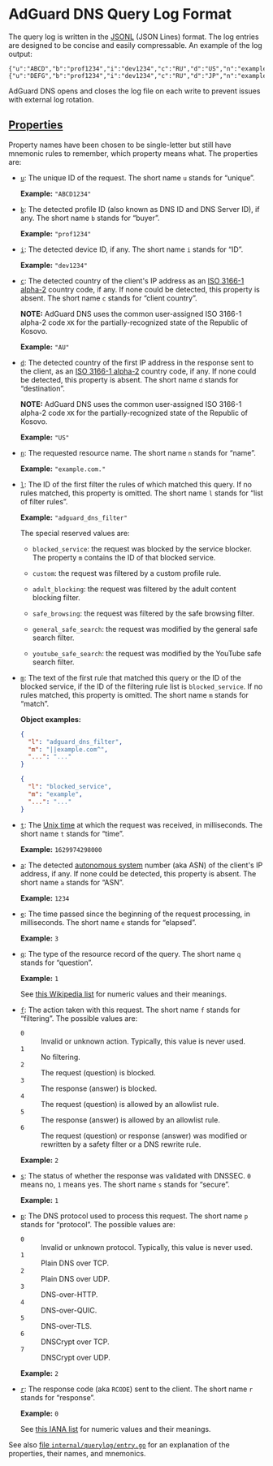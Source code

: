 #  AdGuard DNS Query Log Format

The query log is written in the [JSONL][jsonl] (JSON Lines) format.  The log
entries are designed to be concise and easily compressable.  An example of the
log output:

```jsonl
{"u":"ABCD","b":"prof1234","i":"dev1234","c":"RU","d":"US","n":"example.com.","l":"cdef5678","m":"||example.com^","t":1628590394000,"a":1234,"e":5,"q":1,"f":2,"s":0,"p":2,"r":0}
{"u":"DEFG","b":"prof1234","i":"dev1234","c":"RU","d":"JP","n":"example.org.","l":"hijk9012","m":"||example.org^","t":1628590394100,"a":6789,"e":6,"q":1,"f":2,"s":0,"p":2,"r":0}
```

AdGuard DNS opens and closes the log file on each write to prevent issues with
external log rotation.

[jsonl]: https://jsonlines.org/



##  <a href="#properties" id="properties" name="properties">Properties</a>

Property names have been chosen to be single-letter but still have mnemonic
rules to remember, which property means what.  The properties are:

 *  <a href="#properties-u" id="properties-u" name="properties-u">`u`</a>:
    The unique ID of the request.  The short name `u` stands for “unique”.

    **Example:** `"ABCD1234"`

 *  <a href="#properties-b" id="properties-b" name="properties-b">`b`</a>:
    The detected profile ID (also known as DNS ID and DNS Server ID), if any.
    The short name `b` stands for “buyer”.

    **Example:** `"prof1234"`

 *  <a href="#properties-i" id="properties-i" name="properties-i">`i`</a>:
    The detected device ID, if any.  The short name `i` stands for “ID”.

    **Example:** `"dev1234"`

 *  <a href="#properties-c" id="properties-c" name="properties-c">`c`</a>:
    The detected country of the client's IP address as an [ISO 3166-1
    alpha-2][wiki-iso] country code, if any.  If none could be detected, this
    property is absent.  The short name `c` stands for “client country”.

    **NOTE:** AdGuard DNS uses the common user-assigned ISO 3166-1 alpha-2 code
    `XK` for the partially-recognized state of the Republic of Kosovo.

    **Example:** `"AU"`

 *  <a href="#properties-d" id="properties-d" name="properties-d">`d`</a>:
    The detected country of the first IP address in the response sent to the
    client, as an [ISO 3166-1 alpha-2][wiki-iso] country code, if any.  If none
    could be detected, this property is absent.  The short name `d` stands for
    “destination”.

    **NOTE:** AdGuard DNS uses the common user-assigned ISO 3166-1 alpha-2 code
    `XK` for the partially-recognized state of the Republic of Kosovo.

    **Example:** `"US"`

 *  <a href="#properties-n" id="properties-n" name="properties-n">`n`</a>:
    The requested resource name.  The short name `n` stands for “name”.

    **Example:** `"example.com."`

 *  <a href="#properties-l" id="properties-l" name="properties-l">`l`</a>:
    The ID of the first filter the rules of which matched this query.  If no
    rules matched, this property is omitted.  The short name `l` stands for
    “list of filter rules”.

    **Example:** `"adguard_dns_filter"`

    The special reserved values are:

     *  `blocked_service`: the request was blocked by the service blocker.  The
        property `m` contains the ID of that blocked service.

     *  `custom`: the request was filtered by a custom profile rule.

     *  `adult_blocking`: the request was filtered by the adult content blocking
        filter.

     *  `safe_browsing`: the request was filtered by the safe browsing filter.

     *  `general_safe_search`: the request was modified by the general safe
        search filter.

     *  `youtube_safe_search`: the request was modified by the YouTube safe
        search filter.

 *  <a href="#properties-m" id="properties-m" name="properties-m">`m`</a>:
    The text of the first rule that matched this query or the ID of the blocked
    service, if the ID of the filtering rule list is `blocked_service`.  If no
    rules matched, this property is omitted.  The short name `m` stands for
    “match”.

    **Object examples:**

    ```json
    {
      "l": "adguard_dns_filter",
      "m": "||example.com^",
      "...": "..."
    }
    ```

    ```json
    {
      "l": "blocked_service",
      "m": "example",
      "...": "..."
    }
    ```

 *  <a href="#properties-t" id="properties-t" name="properties-t">`t`</a>:
    The [Unix time][wiki-unix] at which the request was received, in
    milliseconds.  The short name `t` stands for “time”.

    **Example:** `1629974298000`

 *  <a href="#properties-a" id="properties-a" name="properties-a">`a`</a>:
    The detected [autonomous system][wiki-asn] number (aka ASN) of the client's
    IP address, if any.  If none could be detected, this property is absent.
    The short name `a` stands for “ASN”.

    **Example:** `1234`

 *  <a href="#properties-e" id="properties-e" name="properties-e">`e`</a>:
    The time passed since the beginning of the request processing, in
    milliseconds.  The short name `e` stands for “elapsed”.

    **Example:** `3`

 *  <a href="#properties-q" id="properties-q" name="properties-q">`q`</a>:
    The type of the resource record of the query.  The short name `q` stands for
    “question”.

    **Example:** `1`

    See [this Wikipedia list][wiki-dnsrr] for numeric values and their meanings.

 *  <a href="#properties-f" id="properties-f" name="properties-f">`f`</a>:
    The action taken with this request.  The short name `f` stands for
    “filtering”.  The possible values are:

    <dl>
        <dt>
            <code>0</code>
        </dt>
        <dd>
            Invalid or unknown action.  Typically, this value is never used.
        </dd>
        <dt>
            <code>1</code>
        </dt>
        <dd>
            No filtering.
        <dt>
            <code>2</code>
        </dt>
        <dd>
            The request (question) is blocked.
        </dd>
        <dt>
            <code>3</code>
        </dt>
        <dd>
            The response (answer) is blocked.
        </dd>
        <dt>
            <code>4</code>
        </dt>
        <dd>
            The request (question) is allowed by an allowlist rule.
        </dd>
        <dt>
            <code>5</code>
        </dt>
        <dd>
            The response (answer) is allowed by an allowlist rule.
        </dd>
        <dt>
            <code>6</code>
        </dt>
        <dd>
            The request (question) or response (answer) was modified or
            rewritten by a safety filter or a DNS rewrite rule.
        </dd>
    </dl>

    **Example:** `2`

 *  <a href="#properties-s" id="properties-s" name="properties-s">`s`</a>:
    The status of whether the response was validated with DNSSEC.  `0` means no,
    `1` means yes.  The short name `s` stands for “secure”.

    **Example:** `1`

 *  <a href="#properties-p" id="properties-p" name="properties-p">`p`</a>:
    The DNS protocol used to process this request.  The short name `p` stands
    for “protocol”.  The possible values are:

    <dl>
        <dt>
            <code>0</code>
        </dt>
        <dd>
            Invalid or unknown protocol.  Typically, this value is never used.
        </dd>
        <dt>
            <code>1</code>
        </dt>
        <dd>
            Plain DNS over TCP.
        </dd>
        <dt>
            <code>2</code>
        </dt>
        <dd>
            Plain DNS over UDP.
        </dd>
        <dt>
            <code>3</code>
        </dt>
        <dd>
            DNS-over-HTTP.
        </dd>
        <dt>
            <code>4</code>
        </dt>
        <dd>
            DNS-over-QUIC.
        </dd>
        <dt>
            <code>5</code>
        </dt>
        <dd>
            DNS-over-TLS.
        </dd>
        <dt>
            <code>6</code>
        </dt>
        <dd>
            DNSCrypt over TCP.
        </dd>
        <dt>
            <code>7</code>
        </dt>
        <dd>
            DNSCrypt over UDP.
        </dd>
    </dl>

    **Example:** `2`

 *  <a href="#properties-r" id="properties-r" name="properties-r">`r`</a>:
    The response code (aka `RCODE`) sent to the client.  The short name `r`
    stands for “response”.

    **Example:** `0`

    See [this IANA list][iana-rcode] for numeric values and their meanings.

See also [file `internal/querylog/entry.go`][file-entry.go] for an explanation
of the properties, their names, and mnemonics.

[file-entry.go]: ../internal/querylog/entry.go
[iana-rcode]:    https://www.iana.org/assignments/dns-parameters/dns-parameters.xhtml#dns-parameters-6
[wiki-asn]:      https://en.wikipedia.org/wiki/Autonomous_system_(Internet)
[wiki-dnsrr]:    https://en.wikipedia.org/wiki/List_of_DNS_record_types
[wiki-iso]:      https://en.wikipedia.org/wiki/ISO_3166-1_alpha-2
[wiki-unix]:     https://en.wikipedia.org/wiki/Unix_time
